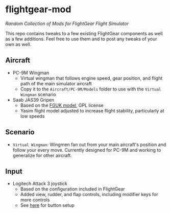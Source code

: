 # flightgear-mod


*Random Collection of Mods for FlightGear Flight Simulator*

This repo contains tweaks to a few existing FlightGear components as well as a few additions. Feel free to use them and to post any tweaks of your own as well.

## Aircraft

* PC-9M Wingman
  * Virtual wingman that follows engine speed, gear position, and flight path of the main simulator aircraft
  * Copy it to the `Aircraft/PC-9M/Models` folder to use with the `Virtual Wingman` scenario
* Saab JAS39 Gripen
  * Based on the [FGUK model](http://www.fgukmedia.co.uk/index.php/hangar/viewdownload/8-military-jets/75-saab-jas39-gripen), GPL license
  * Yasim flight model adjusted to increase flight stability, particularly at low speeds

## Scenario

* `Virtual Wingman`: Wingmen fan out from your main aircraft's position and follow your every move. Currently designed for PC-9M and working to generalize for other aircraft.

## Input

* Logitech Attack 3 joystick
	* Based on the configuration included in FlightGear
	* Added view, rudder, and flap controls, including modifier keys for more controls
	* See [here](https://github.com/the4thchild/flightgear-mod/blob/master/Input/Joysticks/Logitech/attack-3.xml) for button setup